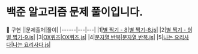 # 백준 알고리즘 문제 풀이입니다.

🥴 구현
||문제출처|풀이|
|------|---|---|
|1|[별 찍기 - 8](https://www.acmicpc.net/problem/2445)|[별 찍기-8.js](https://github.com/1two13/Baekjoon-Algorithm/commit/0183c455f4593b3c22f74c8b1586a8ee1e176207#diff-6a1d37ddbebc7ca17c90dafb69b64dd1cd154d3d6a76987c052de6bc583bf3f7)|
|2|[별 찍기 - 9](https://www.acmicpc.net/problem/2446)|[별 찍기-9.js](https://github.com/1two13/Baekjoon-Algorithm/commit/ee5b96ec64a5f440546003554a83a5c34722fb29)|
|3|[OX퀴즈](https://www.acmicpc.net/problem/8958)|[OX퀴즈.js](https://github.com/1two13/Baekjoon-Algorithm/commit/cbec3c16302172ca51f1a177ef96ddc20836c70f)|
|4|[문자열 반복](https://www.acmicpc.net/problem/2675)|[문자열 반복.js](https://github.com/1two13/Baekjoon-Algorithm/commit/1259a2b74081c7a3f4258ef073c13f383d3633ab)|
|5|[나는 요리사다](https://www.acmicpc.net/problem/2953)|[나는 요리사다.js](https://github.com/1two13/Baekjoon-Algorithm/commit/64b778d8eb1cc892b8abb9c8607a58c3d69fa92d)|
